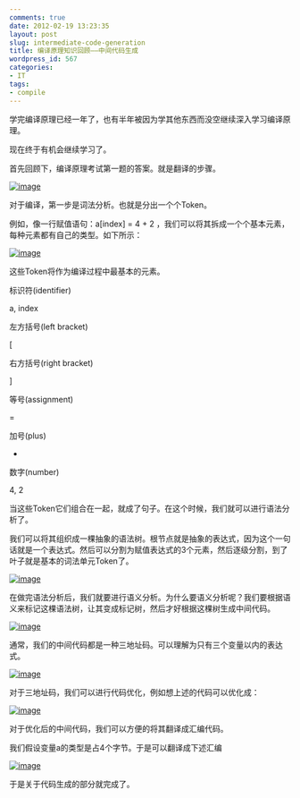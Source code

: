 ```yaml
---
comments: true
date: 2012-02-19 13:23:35
layout: post
slug: intermediate-code-generation
title: 编译原理知识回顾——中间代码生成
wordpress_id: 567
categories:
- IT
tags:
- compile
---
```


学完编译原理已经一年了，也有半年被因为学其他东西而没空继续深入学习编译原理。

 

现在终于有机会继续学习了。

 

首先回顾下，编译原理考试第一题的答案。就是翻译的步骤。

 

[![image](http://everet.org/wp-content/uploads/2012/02/image_thumb4.png)](http://everet.org/wp-content/uploads/2012/02/image4.png)

<!-- more -->

对于编译，第一步是词法分析。也就是分出一个个Token。

 

例如，像一行赋值语句：a[index] = 4 + 2 ，我们可以将其拆成一个个基本元素，每种元素都有自己的类型。如下所示：

 

[![image](http://everet.org/wp-content/uploads/2012/02/image_thumb5.png)](http://everet.org/wp-content/uploads/2012/02/image5.png)

 

这些Token将作为编译过程中最基本的元素。

 

    

      
标识符(identifier)
       
a, index
          

      
左方括号(left bracket)
       
[
          

      
右方括号(right bracket)
       
]
          

      
等号(assignment)
       
=
          

      
加号(plus)
       
+
          

      
数字(number)
       
4, 2
         

当这些Token它们组合在一起，就成了句子。在这个时候，我们就可以进行语法分析了。

 

我们可以将其组织成一棵抽象的语法树。根节点就是抽象的表达式，因为这个一句话就是一个表达式。然后可以分割为赋值表达式的3个元素，然后逐级分割，到了叶子就是基本的词法单元Token了。

 

[![image](http://everet.org/wp-content/uploads/2012/02/image_thumb6.png)](http://everet.org/wp-content/uploads/2012/02/image6.png)

 

在做完语法分析后，我们就要进行语义分析。为什么要语义分析呢？我们要根据语义来标记这棵语法树，让其变成标记树，然后才好根据这棵树生成中间代码。

 

[![image](http://everet.org/wp-content/uploads/2012/02/image_thumb7.png)](http://everet.org/wp-content/uploads/2012/02/image7.png)

 

通常，我们的中间代码都是一种三地址码。可以理解为只有三个变量以内的表达式。

 

[![image](http://everet.org/wp-content/uploads/2012/02/image_thumb8.png)](http://everet.org/wp-content/uploads/2012/02/image8.png)

 

对于三地址码，我们可以进行代码优化，例如想上述的代码可以优化成：

 

[![image](http://everet.org/wp-content/uploads/2012/02/image_thumb9.png)](http://everet.org/wp-content/uploads/2012/02/image9.png)

 

对于优化后的中间代码，我们可以方便的将其翻译成汇编代码。

 

我们假设变量a的类型是占4个字节。于是可以翻译成下述汇编

 

[![image](http://everet.org/wp-content/uploads/2012/02/image_thumb10.png)](http://everet.org/wp-content/uploads/2012/02/image10.png)

 

于是关于代码生成的部分就完成了。
